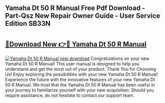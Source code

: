 ## Yamaha Dt 50 R Manual Free Pdf Download - Part-Qsz New Repair Owner Guide - User Service Edition SB33N

# <h2><a href="http://bc84105.oget.top/?id=Yamaha+Dt+50+R+Manual">🔗Download New 👉🔴 Yamaha Dt 50 R Manual</a></h2>

[![Yamaha Dt 50 R Manual new download](https://i.imgur.com/5g1atiW.png)](http://bc84105.oget.top/?id=Yamaha+Dt+50+R+Manual)
Congratulations on your new Yamaha Dt 50 R Manual! This user manual is designed to help you understand and get the most out of your product. Thank You for Choosing Us! Enjoy exploring the possibilities with your new Yamaha Dt 50 R Manual! Experience the future with the innovative features of your new Yamaha Dt 50 R Manual. We trust that the Yamaha Dt 50 R Manual has been useful in your journey to familiarize yourself with your new acquisition. Should you require assistance, do not hesitate to contact our support team.
